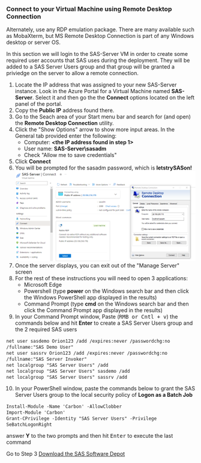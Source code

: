 ### Connect to your Virtual Machine using Remote Desktop Connection
Alternately, use any RDP emulation package.  There are many available such as MobaXterm, but MS Remote Desktop Connection is part of any Windows desktop or server OS.   
  
In this section we will login to the SAS-Server VM in order to create some required user accounts that SAS uses during the deployment.  They will be added to a SAS Server Users group and that group will be granted a priviedge on the server to allow a remote connection.
1. Locate the IP address that was assigned to your new SAS-Server instance.  Look in the Azure Portal for a Virtual Machine named **SAS-Server**.   Select it and then go the the **Connect** options located on the left panel of the portal.
2. Copy the **Public IP** address found there.
3. Go to the Seach area of your Start menu bar and search for (and open) the **Remote Desktop Connection** utility.
4. Click the "Show Options" arrow to show more input areas.  In the General tab provided enter the following:
	* Computer: **<the IP address found in step 1>**
	* User name:  **SAS-Server\sasadm**
	* Check "Allow me to save credentials"
5. Click **Connect**
6. You will be prompted for the sasadm password, which is **letstrySASon!**
<kbd>![](images/rdp.png)</kdb>
7. Once the server displays, you can exit out of the "Manage Server" screen
8. For the rest of these instructions you will need to open 3 applications:
	* Microsoft Edge
	* Powershell  (type **power** on the Windows search bar and then click the Windows PowerShell app displayed in the results)
	* Command Prompt (type **cmd** on the Windows search bar and then click the Command Prompt app displayed in the results)
11. In your Command Prompt window, Paste (<kbd>RMB<kbd> or </kbd>Cntl + v</kbd>) the commands below and hit **Enter** to create a SAS Server Users group and the 2 required SAS users
```
net user sasdemo Orion123 /add /expires:never /passwordchg:no /fullname:"SAS Demo User"
net user sassrv Orion123 /add /expires:never /passwordchg:no /fullname:"SAS Server Invoker" 
net localgroup "SAS Server Users" /add
net localgroup "SAS Server Users" sasdemo /add
net localgroup "SAS Server Users" sassrv /add 
```
10. In your PowerShell window, paste the commands below to grant the SAS Server Users group to the local security policy of **Logon as a Batch Job**
```
Install-Module -Name 'Carbon' -AllowClobber
Import-Module 'Carbon'
Grant-CPrivilege -Identity "SAS Server Users" -Privilege SeBatchLogonRight
```
   answer **Y** to the two prompts and then hit <kbd>Enter</kbd> to execute the last command  

Go to Step 3 [Download the SAS Software Depot](Download_the_SAS_Software_Depot.md)
